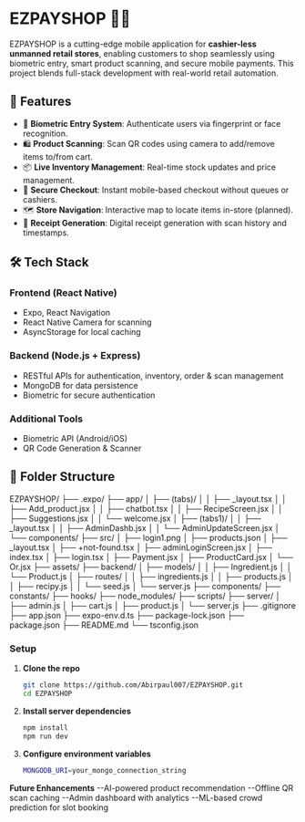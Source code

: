 # EZPAYSHOP 🛒📱

EZPAYSHOP is a cutting-edge mobile application for **cashier-less unmanned retail stores**, enabling customers to shop seamlessly using biometric entry, smart product scanning, and secure mobile payments. This project blends full-stack development with real-world retail automation.

## 🚀 Features

- 🔐 **Biometric Entry System**: Authenticate users via fingerprint or face recognition.
- 🛍️ **Product Scanning**: Scan QR codes using camera to add/remove items to/from cart.
- 📦 **Live Inventory Management**: Real-time stock updates and price management.
- 💸 **Secure Checkout**: Instant mobile-based checkout without queues or cashiers.
- 🗺️ **Store Navigation**: Interactive map to locate items in-store (planned).
- 🧾 **Receipt Generation**: Digital receipt generation with scan history and timestamps.

## 🛠️ Tech Stack

### Frontend (React Native)
- Expo, React Navigation
- React Native Camera for scanning
- AsyncStorage for local caching

### Backend (Node.js + Express)
- RESTful APIs for authentication, inventory, order & scan management
- MongoDB for data persistence
- Biometric for secure authentication

### Additional Tools
- Biometric API (Android/iOS)
- QR Code Generation & Scanner


## 📂 Folder Structure

EZPAYSHOP/
├── .expo/
├── app/
│ ├── (tabs)/
│ │ ├── _layout.tsx
│ │ ├── Add_product.jsx
│ │ ├── chatbot.tsx
│ │ ├── RecipeScreen.jsx
│ │ ├── Suggestions.jsx
│ │ └── welcome.jsx
│ ├── (tabs1)/
│ │ ├── _layout.tsx
│ │ ├── AdminDashb.jsx
│ │ └── AdminUpdateScreen.jsx
│ └── components/
├── src/
│ ├── login1.png
│ ├── products.json
│ ├── _layout.tsx
│ ├── +not-found.tsx
│ ├── adminLoginScreen.jsx
│ ├── index.tsx
│ ├── login.tsx
│ ├── Payment.jsx
│ ├── ProductCard.jsx
│ └── Or.jsx
├── assets/
├── backend/
│ ├── models/
│ │ ├── Ingredient.js
│ │ └── Product.js
│ ├── routes/
│ │ ├── ingredients.js
│ │ ├── products.js
│ │ ├── recipy.js
│ │ └── seed.js
│ └── server.js
├── components/
├── constants/
├── hooks/
├── node_modules/
├── scripts/
├── server/
│ ├── admin.js
│ ├── cart.js
│ ├── product.js
│ └── server.js
├── .gitignore
├── app.json
├── expo-env.d.ts
├── package-lock.json
├── package.json
├── README.md
└── tsconfig.json

### Setup

1. **Clone the repo**
   ```bash
   git clone https://github.com/Abirpaul007/EZPAYSHOP.git
   cd EZPAYSHOP
   
2. **Install server dependencies**
   ```bash
   npm install
   npm run dev
3. **Configure environment variables**
   ```bash
   MONGODB_URI=your_mongo_connection_string
**Future Enhancements**
--AI-powered product recommendation
--Offline QR scan caching
--Admin dashboard with analytics
--ML-based crowd prediction for slot booking
